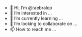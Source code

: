 - 👋 Hi, I’m @raebralop
- 👀 I’m interested in ...
- 🌱 I’m currently learning ...
- 💞️ I’m looking to collaborate on ...
- 📫 How to reach me ...

<!---
raebralop/raebralop is a ✨ special ✨ repository because its `README.md` (this file) appears on your GitHub profile.
You can click the Preview link to take a look at your changes.
--->
